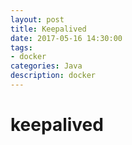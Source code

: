 ```yaml
---
layout: post
title: Keepalived
date: 2017-05-16 14:30:00
tags:
- docker
categories: Java
description: docker
---
```



# keepalived

